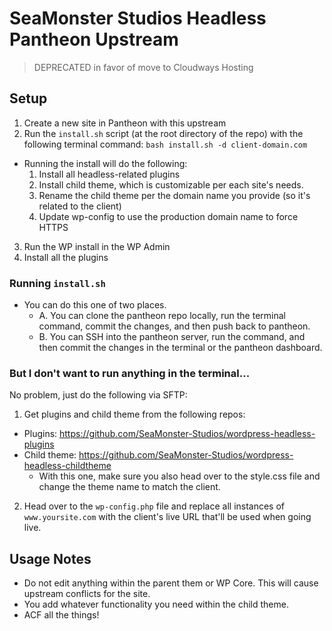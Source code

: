 # SeaMonster Studios Headless Pantheon Upstream
> DEPRECATED in favor of move to Cloudways Hosting
## Setup

1.  Create a new site in Pantheon with this upstream
2.  Run the `install.sh` script (at the root directory of the repo) with the following terminal command: `bash install.sh -d client-domain.com`

* Running the install will do the following:
  1.  Install all headless-related plugins
  2.  Install child theme, which is customizable per each site's needs.
  3.  Rename the child theme per the domain name you provide (so it's related to the client)
  4.  Update wp-config to use the production domain name to force HTTPS

3.  Run the WP install in the WP Admin
4.  Install all the plugins

### Running `install.sh`

* You can do this one of two places.
  * A. You can clone the pantheon repo locally, run the terminal command, commit the changes, and then push back to pantheon.
  * B. You can SSH into the pantheon server, run the command, and then commit the changes in the terminal or the pantheon dashboard.

### But I don't want to run anything in the terminal...

No problem, just do the following via SFTP:

1.  Get plugins and child theme from the following repos:

* Plugins: https://github.com/SeaMonster-Studios/wordpress-headless-plugins
* Child theme: https://github.com/SeaMonster-Studios/wordpress-headless-childtheme
  * With this one, make sure you also head over to the style.css file and change the theme name to match the client.

2.  Head over to the `wp-config.php` file and replace all instances of `www.yoursite.com` with the client's live URL that'll be used when going live.

## Usage Notes

* Do not edit anything within the parent them or WP Core. This will cause upstream conflicts for the site.
* You add whatever functionality you need within the child theme.
* ACF all the things!
